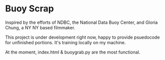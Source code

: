 # Buoy Scrap

Inspired by the efforts of NDBC, the National Data Buoy Center, and Gloria Chung, a NY NY based filmmaker.

This project is under development right now, happy to provide psuedocode for unfinished portions. It's training locally on my machine.

At the moment, index.html & buoygrab.py are the most functional.

